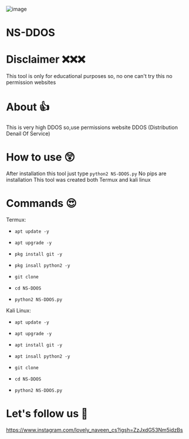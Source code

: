 
   
![image](https://github.com/user-attachments/assets/59bab72f-2e2d-45ae-88d6-837bdf928992)


# NS-DDOS
# Disclaimer ❌❌❌
This tool is only for educational purposes so,
no one can't try this no permission websites

# About 👍
This is very high DDOS so,use permissions website
DDOS (Distribution Denail Of Service)

# How to use 😲
After installation this tool just type `python2 NS-DDOS.py`
No pips are installation 
This tool was created both Termux and kali linux

# Commands 😍
Termux:

- `apt update -y`

- `apt upgrade -y`

- `pkg install git -y`

- `pkg insall python2 -y`

- `git clone `

- `cd NS-DDOS`

- `python2 NS-DDOS.py`


Kali Linux:

- `apt update -y`

- `apt upgrade -y`

- `apt install git -y`

- `apt insall python2 -y`

- `git clone `

- `cd NS-DDOS`

- `python2 NS-DDOS.py`


# Let's follow us 👋
https://www.instagram.com/lovely_naveen_cs?igsh=ZzJxdG53Nm5idzBs




